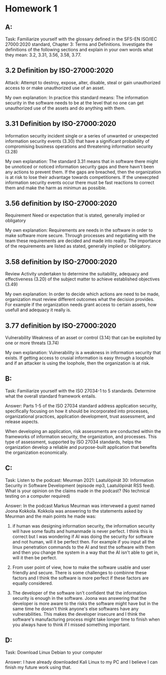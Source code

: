 # Homework 1

## A:
Task:
Familiarize yourself with the glossary defined in the SFS-EN ISO/IEC 27000:2020 standard, Chapter 3: Terms and Definitions.
Investigate the definitions of the following sections and explain in your own words what they mean: 3.2, 3.31, 3.56, 3.58, 3.77.
## 3.2 Definition by ISO-27000:2020
Attack:
Attempt to destroy, expose, alter, disable, steal or gain unauthorized access to or make unauthorized
use of an asset.

My own explanation:
In practice this standard means: The information security in the software needs to be at the level that no one can get unauthorized use of the assets and do anything with them. 

## 3.31 Definition by ISO-27000:2020
Information security incident
single or a series of unwanted or unexpected information security events (3.30) that have a significant
probability of compromising business operations and threatening information security (3.28)

My own explanation:
The standard 3.31 means that in software there might be unnoticed or noticed information security gaps and there havn't been any actions to prevent them.
If the gaps are breached, then the organization is at risk to lose their advantage towards competitioners.
If the unexecpted information security events occur there must be fast reactions to correct them and make the harm as minimun as possible. 

## 3.56 definition by ISO-27000:2020
Requirement
Need or expectation that is stated, generally implied or obligatory

My own explanation:
Requirements are needs in the software in order to make software more secure.
Through processes and negotiating with the team these requirements are decided and made into reality.
The importance of the requirements are listed as stated, generally implied or obligatory.

## 3.58 definition by ISO-27000:2020
Review
Activity undertaken to determine the suitability, adequacy and effectiveness (3.20) of the subject matter
to achieve established objectives (3.49)

My own explanation:
In order to decide which actions are need to be made, organization must review different outcomes what the decision provides.
For example if the organization needs grant access to certain assets, how usefull and adequacy it really is.

## 3.77 definition by ISO-27000:2020
Vulnerability
Weakness of an asset or control (3.14) that can be exploited by one or more threats (3.74)

My own explanation:
Vulnerability is a weakness in information security that exists.
If getting access to crusial information is easy through a loophole and if an attacker is using the loophole, then the organization is at risk.


## B:
Task:
Familiarize yourself with the ISO 27034-1 to 5 standards. Determine what the overall standard framework entails.

Answer:
Parts 1-5 of the ISO 27034 standard address application security, specifically focusing on how it should be 
incorporated into processes, organizational practices, application development, trust assessment, and release aspects.

When developing an application, risk assessments are conducted within the frameworks of information security, the organization, and processes. 
This type of assessment, supported by ISO 27034 standards, helps the organization develop a reliable and purpose-built application that benefits the organization economically.

## C:
Task:
Listen to the podcast: Meurman 2021: Laatulöpinät 30: Information Security in Software Development (episode mp3, Laatulöpinät RSS feed).
What is your opinion on the claims made in the podcast? (No technical testing on a computer required)

Answer:
In the podcast Markus Meurman was intervewed a guest named Joona Kokkola.
Kokkola was answering to the statements asked by Meurman and the main points he made was:

1. if human was designing information security, the information security will have some faults and
humanmade is never perfect. I think this is correct but I was wondering if AI was doing the security
for software and not human, will it be perfect then. For example if you input all the linux penetration commands
to the AI and test the software with them and then you change the system in a way that the AI isn't able to get in,
will it then be perfect.

 2. From user point of view, how  to make the software usable and user friendly and secure.
There is some challenges to combinne these factors and I think the software is more perfect if these factors
are equally considered.

3. The developer of the software isn't confident that the information security is enough in the software.
Joona was answering that the developer is more aware to the risks the software might have but in the same time
he doesn't think anyone's else softwares have any vulnerabilities. This makes the developer insecure and I think
the software's manufacturing process might take longer time to finish when you always have to think if I missed something important. 

## D:
Task: Download Linux Debian to your computer

Answer:
I have already downloaded Kali Linux to my PC and I believe I can finish my future work using that.




